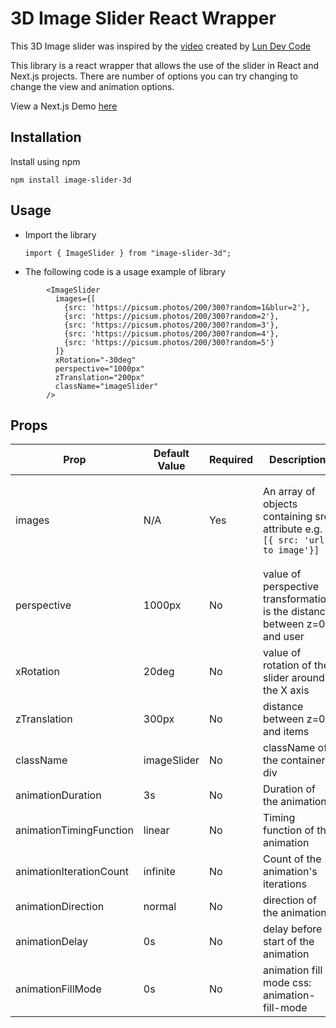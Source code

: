 # 3D Image Slider React Wrapper

This 3D Image slider was inspired by the [video](https://www.youtube.com/watch?v=yqaLSlPOUxM) created by [Lun Dev Code](https://www.youtube.com/@lundeveloper)

This library is a react wrapper that allows the use of the slider in React and Next.js projects. There are number of options you can try changing to change the view and animation options.

View a Next.js Demo [here](https://codesandbox.io/p/devbox/tgt9w6)

## Installation

Install using npm

```
npm install image-slider-3d
```

## Usage

- Import the library
  ```
  import { ImageSlider } from "image-slider-3d";
  ```
- The following code is a usage example of library
```
        <ImageSlider
          images={[
            {src: 'https://picsum.photos/200/300?random=1&blur=2'},
            {src: 'https://picsum.photos/200/300?random=2'},
            {src: 'https://picsum.photos/200/300?random=3'},
            {src: 'https://picsum.photos/200/300?random=4'},
            {src: 'https://picsum.photos/200/300?random=5'}
          ]}
          xRotation="-30deg"
          perspective="1000px"
          zTranslation="200px"
          className="imageSlider"
        />
```
## Props

| Prop| Default Value | Required    | Description | Data Type |
|-----|---------------|-------------|-------------|-----------|
|images|N/A|Yes| An array of objects containing src attribute e.g. ```[{ src: 'url to image'}] ```| Array of objects with key src of type string |
|perspective|1000px|No|value of perspective transformation is the distance between z=0 and user| string|
|xRotation|20deg|No|value of rotation of the slider around the X axis| string|
|zTranslation|300px|No|distance between z=0 and items| string|
|className|imageSlider|No|className of the container div| string|
|animationDuration|3s|No|Duration of the animation|string|
|animationTimingFunction|linear|No|Timing function of the animation|string|
|animationIterationCount|infinite|No|Count of the animation's iterations|string|
|animationDirection|normal|No|direction of the animation|string|
|animationDelay|0s|No|delay before start of the animation|string|
|animationFillMode|0s|No|animation fill mode css: animation-fill-mode|string|
